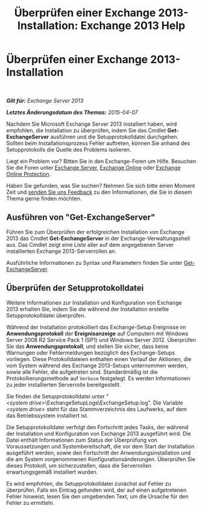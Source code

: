 ﻿---
title: 'Überprüfen einer Exchange 2013-Installation: Exchange 2013 Help'
TOCTitle: Überprüfen einer Exchange 2013-Installation
ms:assetid: fdd20a2a-c8c1-4d17-b813-3c05d88a4411
ms:mtpsurl: https://technet.microsoft.com/de-de/library/Bb125254(v=EXCHG.150)
ms:contentKeyID: 50477143
ms.date: 04/24/2018
mtps_version: v=EXCHG.150
ms.translationtype: HT
---

# Überprüfen einer Exchange 2013-Installation

 

_**Gilt für:** Exchange Server 2013_

_**Letztes Änderungsdatum des Themas:** 2015-04-07_

Nachdem Sie Microsoft Exchange Server 2013 installiert haben, wird empfohlen, die Installation zu überprüfen, indem Sie das Cmdlet **Get-ExchangeServer** ausführen und die Setupprotokolldatei durchgehen. Sollten beim Installationsprozess Fehler auftreten, können Sie anhand des Setupprotokolls die Quelle des Problems isolieren.

Liegt ein Problem vor? Bitten Sie in den Exchange-Foren um Hilfe. Besuchen Sie die Foren unter [Exchange Server](https://go.microsoft.com/fwlink/p/?linkid=60612), [Exchange Online](https://go.microsoft.com/fwlink/p/?linkid=267542) oder [Exchange Online Protection](https://go.microsoft.com/fwlink/p/?linkid=285351).

Haben Sie gefunden, was Sie suchen? Nehmen Sie sich bitte einen Moment Zeit und [senden Sie uns Feedback](mailto:exsetuphelpfeedback@microsoft.com?subject=exchange%202013%20setup%20help%20feedbac) zu den Informationen, die Sie in diesem Thema gerne finden möchten.

## Ausführen von "Get-ExchangeServer"

Führen Sie zum Überprüfen der erfolgreichen Installation von Exchange 2013 das Cmdlet **Get-ExchangeServer** in der Exchange-Verwaltungsshell aus. Das Cmdlet zeigt eine Liste aller auf dem angegebenen Server installierten Exchange 2013-Serverrollen an.

Ausführliche Informationen zu Syntax und Parametern finden Sie unter [Get-ExchangeServer](https://technet.microsoft.com/de-de/library/bb123873\(v=exchg.150\)).

## Überprüfen der Setupprotokolldatei

Weitere Informationen zur Installation und Konfiguration von Exchange 2013 erhalten Sie, indem Sie die während der Installation erstellte Setupprotokolldatei überprüfen.

Während der Installation protokolliert das Exchange-Setup Ereignisse im **Anwendungsprotokoll** der **Ereignisanzeige** auf Computern mit Windows Server 2008 R2 Service Pack 1 (SP1) und Windows Server 2012. Überprüfen Sie das **Anwendungsprotokoll**, und stellen Sie sicher, dass keine Warnungen oder Fehlermeldungen bezüglich des Exchange-Setups vorliegen. Diese Protokolldateien enthalten einen Verlauf der Aktionen, die vom System während des Exchange 2013-Setups unternommen werden, sowie alle Fehler, die aufgetreten sind. Standardmäßig ist die Protokollierungsmethode auf `Verbose` festgelegt. Es werden Informationen zu jeder installierten Serverrolle bereitgestellt.

Sie finden die Setupprotokolldatei unter "*\<system drive\>*\\ExchangeSetupLogs\\ExchangeSetup.log". Die Variable *\<system drive\>* steht für das Stammverzeichnis des Laufwerks, auf dem das Betriebssystem installiert ist.

Die Setupprotokolldatei verfolgt den Fortschritt jedes Tasks, der während der Installation und Konfiguration von Exchange 2013 ausgeführt wird. Die Datei enthält Informationen zum Status der Überprüfung von Voraussetzungen und Systembereitschaft, die vor dem Start der Installation ausgeführt werden, sowie den Fortschritt der Anwendungsinstallation und die am System vorgenommenen Konfigurationsänderungen. Überprüfen Sie dieses Protokoll, um sicherzustellen, dass die Serverrollen erwartungsgemäß installiert wurden.

Es wird empfohlen, die Setupprotokolldatei zunächst auf Fehler zu überprüfen. Falls ein Eintrag gefunden wird, der auf einen aufgetretenen Fehler hinweist, lesen Sie den umgebenden Text, um die Ursache für den Fehler zu ermitteln.

